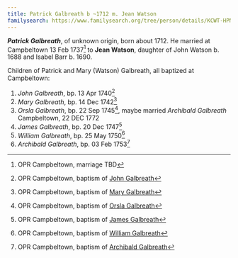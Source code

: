 ```yaml
---
title: Patrick Galbreath b ~1712 m. Jean Watson
familysearch: https://www.familysearch.org/tree/person/details/KCWT-HPN
---
```

***Patrick Galbreath***, of unknown origin, born about 1712.  He married at Campbeltown 13 Feb 1737[^marriage] to **Jean Watson**, daughter 
of John Watson b. 1688 and Isabel Barr b. 1690.

Children of Patrick and Mary (Watson) Galbreath, all baptized at Campbeltown:

1. *John Galbreath*, bp. 13 Apr 1740[^birth-john]
2. *Mary Galbreath*, bp. 14 Dec 1742[^birth-mary]
3. *Orsla Galbreath*, bp. 22 Sep 1745[^birth-orsla], maybe married *Archibald Galbreath* Campbeltown, 22 DEC 1772
4. *James Galbreath*, bp. 20 Dec 1747[^birth-james]
5. *William Galbreath*, bp. 25 May 1750[^birth-william]
6. *Archibald Galbreath*, bp. 03 Feb 1753[^birth-archibald]

[^marriage]: OPR Campbeltown, marriage TBD

[^birth-john]: OPR Campbeltown, baptism of [John Galbreath](/sources/opr-campbeltown-births.md#1740-04-13-john-galbreath)

[^birth-mary]: OPR Campbeltown, baptism of [Mary Galbreath](/sources/opr-campbeltown-births.md#1742-12-14-mary-galbreath)

[^birth-orsla]: OPR Campbeltown, baptism of [Orsla Galbreath](/sources/opr-campbeltown-births.md#1745-09-22-orsla-galbreath)

[^birth-james]: OPR Campbeltown, baptism of [James Galbreath](/sources/opr-campbeltown-births.md#1747-12-20-james-galbreath)

[^birth-william]: OPR Campbeltown, baptism of [William Galbreath](/sources/opr-campbeltown-births.md#1750-05-25-william-galbreath)

[^birth-archibald]: OPR Campbeltown, baptism of [Archibald Galbreath](/sources/opr-campbeltown-births.md#1752-12-17-archibald-galbreath)

